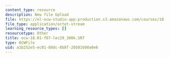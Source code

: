```yaml
---
content_type: resource
description: New file Upload
file: https://ol-ocw-studio-app-production.s3.amazonaws.com/courses/18-01sc-single-variable-calculus-fall-2010/a1b252e5ec8188dc8b8f20581690a0e6_ocw-18.01-f07-lec29_300k.SRT
file_type: application/octet-stream
learning_resource_types: []
resourcetype: Other
title: ocw-18.01-f07-lec29_300k.SRT
type: OCWFile
uid: a1b252e5-ec81-88dc-8b8f-20581690a0e6
---
```

